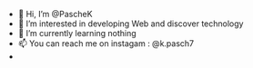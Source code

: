 - 👋 Hi, I’m @PascheK
- 👀 I’m interested in developing Web and discover technology 
- 🌱 I’m currently learning nothing
- 📫 You can reach me on instagam : @k.pasch7
- 
<!---
PascheK/PascheK is a ✨ special ✨ repository because its `README.md` (this file) appears on your GitHub profile.
You can click the Preview link to take a look at your changes.
--->

